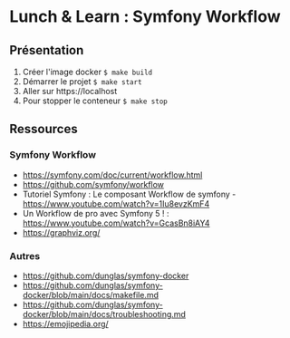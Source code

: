 # Lunch & Learn : Symfony Workflow

## Présentation

1. Créer l'image docker `$ make build`
2. Démarrer le projet `$ make start`
3. Aller sur https://localhost
4. Pour stopper le conteneur `$ make stop`

## Ressources

### Symfony Workflow

* https://symfony.com/doc/current/workflow.html
* https://github.com/symfony/workflow
* Tutoriel Symfony : Le composant Workflow de symfony - https://www.youtube.com/watch?v=1Iu8evzKmF4
* Un Workflow de pro avec Symfony 5 ! : https://www.youtube.com/watch?v=GcasBn8iAY4
* https://graphviz.org/

### Autres

* https://github.com/dunglas/symfony-docker
* https://github.com/dunglas/symfony-docker/blob/main/docs/makefile.md
* https://github.com/dunglas/symfony-docker/blob/main/docs/troubleshooting.md
* https://emojipedia.org/
